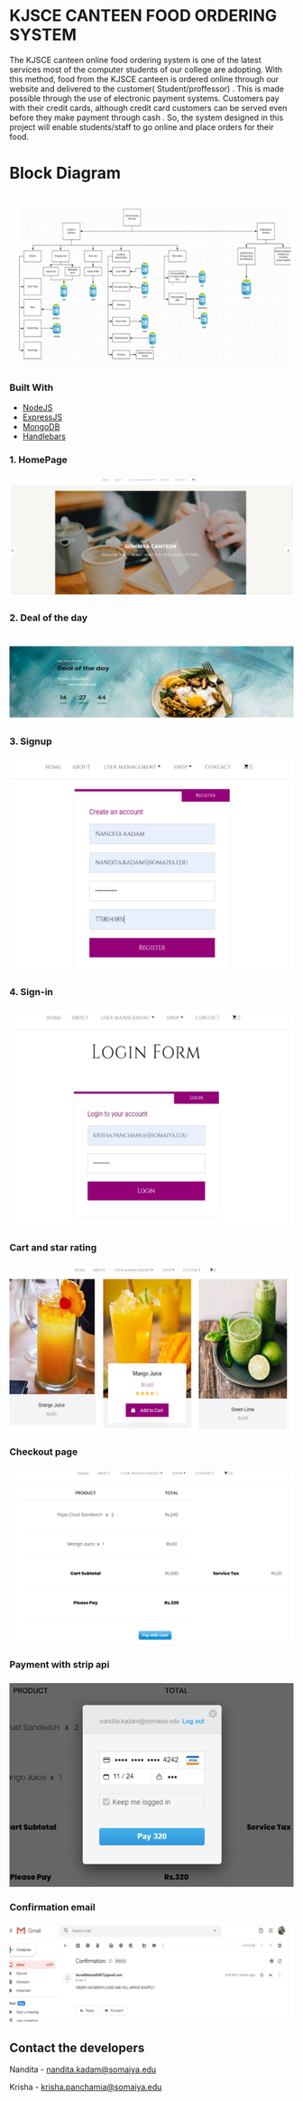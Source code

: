 # KJSCE CANTEEN FOOD ORDERING SYSTEM 

<p> The KJSCE canteen online food ordering system is one of the latest services most of the computer students of our college are adopting. With this method, food from the KJSCE canteen is ordered online through our website and delivered to the customer( Student/proffessor) . This is made possible through the use of electronic payment systems. Customers pay with their credit cards, although credit card customers can be served even before they make payment  through cash . So, the system designed in this project will enable students/staff to go online and place orders for their food.
</p>

<h1> Block Diagram <h1>
   
![BLOCKDIAGRAM](./blockdiagram.PNG)

### Built With

* [NodeJS](https://nodejs.org/en/)
* [ExpressJS](https://expressjs.com/en/starter/generator.html)
* [MongoDB](https://docs.mongodb.com/)
* [Handlebars](https://handlebarsjs.com/)
   
<h3>1. HomePage <h3>
   
   ![home](/homepage.PNG)

<h3>2. Deal of the day <h3>
   
   ![deal](/dealday.PNG)
   
<h3>3. Signup <h3>
   
   ![register](/signup.PNG)
  
<h3>4. Sign-in <h3>
   
   ![login](/signin.PNG)
   
<h3> Cart and star rating <h3>
   
   ![cart](/cart.PNG)
   
<h3> Checkout page <h3>
   
   ![checkout](/checkout.PNG)
   
<h3> Payment with strip api <h3>
   
   ![payment](/stripe.PNG)
   
<h3> Confirmation email <h3>
   
   ![email](/confirm.PNG)
   
  
<!-- CONTACT -->
## Contact the developers

Nandita  - nandita.kadam@somaiya.edu

Krisha - krisha.panchamia@somaiya.edu


